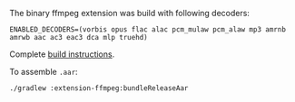 The binary ffmpeg extension was build with following decoders:

```
ENABLED_DECODERS=(vorbis opus flac alac pcm_mulaw pcm_alaw mp3 amrnb amrwb aac ac3 eac3 dca mlp truehd)
```

Complete [build instructions](https://github.com/google/ExoPlayer/blob/r2.15.0/extensions/ffmpeg/README.md).

To assemble ``.aar``:

```
./gradlew :extension-ffmpeg:bundleReleaseAar
```

